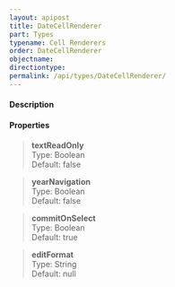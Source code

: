 ```yaml
---
layout: apipost
title: DateCellRenderer
part: Types
typename: Cell Renderers
order: DateCellRenderer
objectname: 
directiontype: 
permalink: /api/types/DateCellRenderer/
---
```


#### Description

>

#### Properties

> **textReadOnly**  
> Type: Boolean  
> Default: false  

> **yearNavigation**  
> Type: Boolean  
> Default: false  

> **commitOnSelect**  
> Type: Boolean  
> Default: true  

> **editFormat**  
> Type: String  
> Default: null  